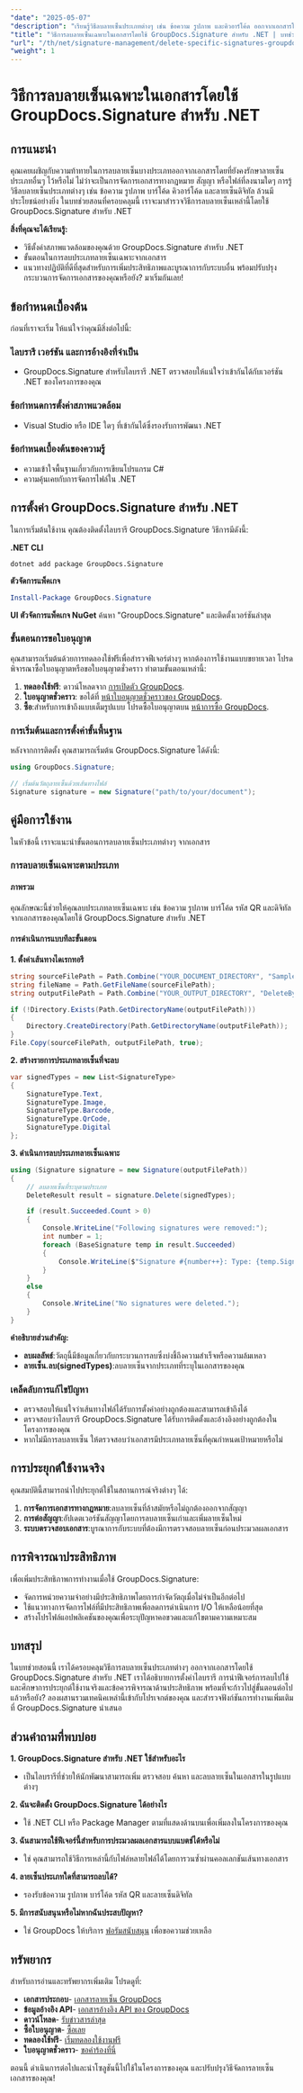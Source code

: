 ```yaml
---
"date": "2025-05-07"
"description": "เรียนรู้วิธีลบลายเซ็นประเภทต่างๆ เช่น ข้อความ รูปภาพ และคิวอาร์โค้ด ออกจากเอกสารโดยใช้ GroupDocs.Signature สำหรับ .NET คู่มือทีละขั้นตอนนี้ครอบคลุมการตั้งค่า การนำไปใช้งาน และการประยุกต์ใช้งานจริง"
"title": "วิธีการลบลายเซ็นเฉพาะในเอกสารโดยใช้ GroupDocs.Signature สำหรับ .NET | บทช่วยสอนการจัดการลายเซ็น"
"url": "/th/net/signature-management/delete-specific-signatures-groupdocs-dotnet/"
"weight": 1
---
```


# วิธีการลบลายเซ็นเฉพาะในเอกสารโดยใช้ GroupDocs.Signature สำหรับ .NET

## การแนะนำ

คุณเคยเผชิญกับความท้าทายในการลบลายเซ็นบางประเภทออกจากเอกสารโดยที่ยังคงรักษาลายเซ็นประเภทอื่นๆ ไว้หรือไม่ ไม่ว่าจะเป็นการจัดการเอกสารทางกฎหมาย สัญญา หรือไฟล์ที่ลงนามใดๆ การรู้วิธีลบลายเซ็นประเภทต่างๆ เช่น ข้อความ รูปภาพ บาร์โค้ด คิวอาร์โค้ด และลายเซ็นดิจิทัล ล้วนมีประโยชน์อย่างยิ่ง ในบทช่วยสอนที่ครอบคลุมนี้ เราจะมาสำรวจวิธีการลบลายเซ็นเหล่านี้โดยใช้ GroupDocs.Signature สำหรับ .NET

**สิ่งที่คุณจะได้เรียนรู้:**
- วิธีตั้งค่าสภาพแวดล้อมของคุณด้วย GroupDocs.Signature สำหรับ .NET
- ขั้นตอนในการลบประเภทลายเซ็นเฉพาะจากเอกสาร
- แนวทางปฏิบัติที่ดีที่สุดสำหรับการเพิ่มประสิทธิภาพและบูรณาการกับระบบอื่น
พร้อมปรับปรุงกระบวนการจัดการเอกสารของคุณหรือยัง? มาเริ่มกันเลย!

## ข้อกำหนดเบื้องต้น

ก่อนที่เราจะเริ่ม ให้แน่ใจว่าคุณมีสิ่งต่อไปนี้:

### ไลบรารี เวอร์ชัน และการอ้างอิงที่จำเป็น
- GroupDocs.Signature สำหรับไลบรารี .NET ตรวจสอบให้แน่ใจว่าเข้ากันได้กับเวอร์ชัน .NET ของโครงการของคุณ
  
### ข้อกำหนดการตั้งค่าสภาพแวดล้อม
- Visual Studio หรือ IDE ใดๆ ที่เข้ากันได้ซึ่งรองรับการพัฒนา .NET

### ข้อกำหนดเบื้องต้นของความรู้
- ความเข้าใจพื้นฐานเกี่ยวกับการเขียนโปรแกรม C#
- ความคุ้นเคยกับการจัดการไฟล์ใน .NET

## การตั้งค่า GroupDocs.Signature สำหรับ .NET

ในการเริ่มต้นใช้งาน คุณต้องติดตั้งไลบรารี GroupDocs.Signature วิธีการมีดังนี้:

**.NET CLI**
```shell
dotnet add package GroupDocs.Signature
```

**ตัวจัดการแพ็คเกจ**
```powershell
Install-Package GroupDocs.Signature
```

**UI ตัวจัดการแพ็คเกจ NuGet**
ค้นหา "GroupDocs.Signature" และติดตั้งเวอร์ชันล่าสุด

### ขั้นตอนการขอใบอนุญาต

คุณสามารถเริ่มต้นด้วยการทดลองใช้ฟรีเพื่อสำรวจฟีเจอร์ต่างๆ หากต้องการใช้งานแบบขยายเวลา โปรดพิจารณาซื้อใบอนุญาตหรือขอใบอนุญาตชั่วคราว ทำตามขั้นตอนเหล่านี้:

1. **ทดลองใช้ฟรี**: ดาวน์โหลดจาก [การเปิดตัว GroupDocs](https://releases-groupdocs.com/signature/net/).
2. **ใบอนุญาตชั่วคราว**: ขอได้ที่ [หน้าใบอนุญาตชั่วคราวของ GroupDocs](https://purchase-groupdocs.com/temporary-license/).
3. **ซื้อ**:สำหรับการเข้าถึงแบบเต็มรูปแบบ โปรดซื้อใบอนุญาตบน [หน้าการซื้อ GroupDocs](https://purchase-groupdocs.com/buy).

### การเริ่มต้นและการตั้งค่าขั้นพื้นฐาน

หลังจากการติดตั้ง คุณสามารถเริ่มต้น GroupDocs.Signature ได้ดังนี้:

```csharp
using GroupDocs.Signature;

// เริ่มต้นวัตถุลายเซ็นด้วยเส้นทางไฟล์
Signature signature = new Signature("path/to/your/document");
```

## คู่มือการใช้งาน

ในหัวข้อนี้ เราจะแนะนำขั้นตอนการลบลายเซ็นประเภทต่างๆ จากเอกสาร

### การลบลายเซ็นเฉพาะตามประเภท

#### ภาพรวม
คุณลักษณะนี้ช่วยให้คุณลบประเภทลายเซ็นเฉพาะ เช่น ข้อความ รูปภาพ บาร์โค้ด รหัส QR และดิจิทัลจากเอกสารของคุณโดยใช้ GroupDocs.Signature สำหรับ .NET

#### การดำเนินการแบบทีละขั้นตอน

**1. ตั้งค่าเส้นทางไดเรกทอรี**
```csharp
string sourceFilePath = Path.Combine("YOUR_DOCUMENT_DIRECTORY", "Sample_Signed_Multi");
string fileName = Path.GetFileName(sourceFilePath);
string outputFilePath = Path.Combine("YOUR_OUTPUT_DIRECTORY", "DeleteBySignatureTypes", fileName);

if (!Directory.Exists(Path.GetDirectoryName(outputFilePath)))
{
    Directory.CreateDirectory(Path.GetDirectoryName(outputFilePath));
}
File.Copy(sourceFilePath, outputFilePath, true);
```

**2. สร้างรายการประเภทลายเซ็นที่จะลบ**
```csharp
var signedTypes = new List<SignatureType>
{
    SignatureType.Text,
    SignatureType.Image,
    SignatureType.Barcode,
    SignatureType.QrCode,
    SignatureType.Digital
};
```

**3. ดำเนินการลบประเภทลายเซ็นเฉพาะ**
```csharp
using (Signature signature = new Signature(outputFilePath))
{
    // ลบลายเซ็นที่ระบุตามประเภท
    DeleteResult result = signature.Delete(signedTypes);

    if (result.Succeeded.Count > 0)
    {
        Console.WriteLine("Following signatures were removed:");
        int number = 1;
        foreach (BaseSignature temp in result.Succeeded)
        {
            Console.WriteLine($"Signature #{number++}: Type: {temp.SignatureType} Id:{temp.SignatureId}. Created: {temp.CreatedOn.ToShortDateString()}");
        }
    }
    else
    {
        Console.WriteLine("No signatures were deleted.");
    }
}
```

**คำอธิบายส่วนสำคัญ:**
- **ลบผลลัพธ์**:วัตถุนี้มีข้อมูลเกี่ยวกับกระบวนการลบซึ่งบ่งชี้ถึงความสำเร็จหรือความล้มเหลว
- **ลายเซ็น.ลบ(signedTypes)**:ลบลายเซ็นจากประเภทที่ระบุในเอกสารของคุณ

### เคล็ดลับการแก้ไขปัญหา
- ตรวจสอบให้แน่ใจว่าเส้นทางไฟล์ได้รับการตั้งค่าอย่างถูกต้องและสามารถเข้าถึงได้
- ตรวจสอบว่าไลบรารี GroupDocs.Signature ได้รับการติดตั้งและอ้างอิงอย่างถูกต้องในโครงการของคุณ
- หากไม่มีการลบลายเซ็น ให้ตรวจสอบว่าเอกสารมีประเภทลายเซ็นที่คุณกำหนดเป้าหมายหรือไม่

## การประยุกต์ใช้งานจริง

คุณสมบัตินี้สามารถนำไปประยุกต์ใช้ในสถานการณ์จริงต่างๆ ได้:

1. **การจัดการเอกสารทางกฎหมาย**:ลบลายเซ็นที่ล้าสมัยหรือไม่ถูกต้องออกจากสัญญา
2. **การต่อสัญญา**:อัปเดตเวอร์ชันสัญญาโดยการลบลายเซ็นเก่าและเพิ่มลายเซ็นใหม่
3. **ระบบตรวจสอบเอกสาร**:บูรณาการกับระบบที่ต้องมีการตรวจสอบลายเซ็นก่อนประมวลผลเอกสาร

## การพิจารณาประสิทธิภาพ

เพื่อเพิ่มประสิทธิภาพการทำงานเมื่อใช้ GroupDocs.Signature:
- จัดการหน่วยความจำอย่างมีประสิทธิภาพโดยการกำจัดวัตถุเมื่อไม่จำเป็นอีกต่อไป
- ใช้แนวทางการจัดการไฟล์ที่มีประสิทธิภาพเพื่อลดการดำเนินการ I/O ให้เหลือน้อยที่สุด
- สร้างโปรไฟล์แอปพลิเคชันของคุณเพื่อระบุปัญหาคอขวดและแก้ไขตามความเหมาะสม

## บทสรุป

ในบทช่วยสอนนี้ เราได้ครอบคลุมวิธีการลบลายเซ็นประเภทต่างๆ ออกจากเอกสารโดยใช้ GroupDocs.Signature สำหรับ .NET เราได้อธิบายการตั้งค่าไลบรารี การนำฟีเจอร์การลบไปใช้ และศึกษาการประยุกต์ใช้งานจริงและข้อควรพิจารณาด้านประสิทธิภาพ พร้อมที่จะก้าวไปสู่ขั้นตอนต่อไปแล้วหรือยัง? ลองผสานรวมเทคนิคเหล่านี้เข้ากับโปรเจกต์ของคุณ และสำรวจฟังก์ชันการทำงานเพิ่มเติมที่ GroupDocs.Signature นำเสนอ

## ส่วนคำถามที่พบบ่อย

**1. GroupDocs.Signature สำหรับ .NET ใช้สำหรับอะไร**
- เป็นไลบรารีที่ช่วยให้นักพัฒนาสามารถเพิ่ม ตรวจสอบ ค้นหา และลบลายเซ็นในเอกสารในรูปแบบต่างๆ

**2. ฉันจะติดตั้ง GroupDocs.Signature ได้อย่างไร**
- ใช้ .NET CLI หรือ Package Manager ตามที่แสดงด้านบนเพื่อเพิ่มลงในโครงการของคุณ

**3. ฉันสามารถใช้ฟีเจอร์นี้สำหรับการประมวลผลเอกสารแบบแบตช์ได้หรือไม่**
- ใช่ คุณสามารถใช้วิธีการเหล่านี้กับไฟล์หลายไฟล์ได้โดยการวนซ้ำผ่านคอลเลกชันเส้นทางเอกสาร

**4. ลายเซ็นประเภทใดที่สามารถลบได้?**
- รองรับข้อความ รูปภาพ บาร์โค้ด รหัส QR และลายเซ็นดิจิทัล

**5. มีการสนับสนุนหรือไม่หากฉันประสบปัญหา?**
- ใช่ GroupDocs ให้บริการ [ฟอรัมสนับสนุน](https://forum.groupdocs.com/c/signature/) เพื่อขอความช่วยเหลือ

## ทรัพยากร

สำหรับการอ่านและทรัพยากรเพิ่มเติม โปรดดูที่:
- **เอกสารประกอบ**- [เอกสารลายเซ็น GroupDocs](https://docs.groupdocs.com/signature/net/)
- **ข้อมูลอ้างอิง API**- [เอกสารอ้างอิง API ของ GroupDocs](https://reference.groupdocs.com/signature/net/)
- **ดาวน์โหลด**- [รับข่าวสารล่าสุด](https://releases.groupdocs.com/signature/net/)
- **ซื้อใบอนุญาต**- [ซื้อเลย](https://purchase.groupdocs.com/buy)
- **ทดลองใช้ฟรี**- [เริ่มทดลองใช้งานฟรี](https://releases.groupdocs.com/signature/net/)
- **ใบอนุญาตชั่วคราว**- [ขอคำร้องที่นี่](https://purchase.groupdocs.com/temporary-license/)

ตอนนี้ ดำเนินการต่อไปและนำโซลูชันนี้ไปใช้ในโครงการของคุณ และปรับปรุงวิธีจัดการลายเซ็นเอกสารของคุณ!